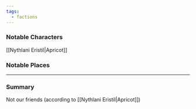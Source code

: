 ```yaml
---
tags:
  - factions
---
```

### Notable Characters
[[Nythlani Eristil|Apricot]]

### Notable Places


___
### Summary

Not our friends (according to [[Nythlani Eristil|Apricot]])

